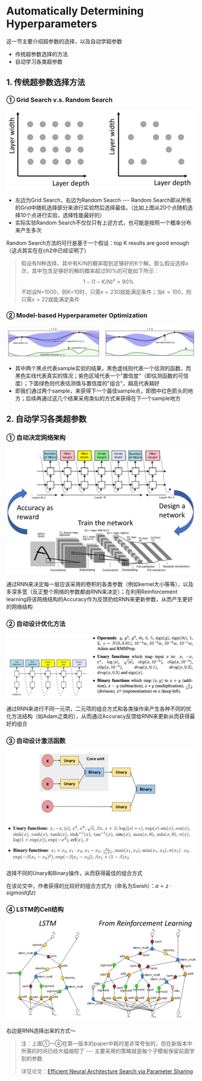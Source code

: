 # Automatically Determining Hyperparameters

这一节主要介绍超参数的选择，以及自动学超参数

- 传统超参数选择的方法
- 自动学习各类超参数

## 1. 传统超参数选择方法

### ① Grid Search v.s. Random Search

![](png/r14.png)

- 左边为Grid Search，右边为Random Search --- Random Search即从所有的Grid中随机选择部分来进行实验然后选择最佳。（比如上图从20个点随机选择10个点进行实验，选择性能最好的）
- 实际实验Random Search不仅仅只有上述方式，也可能是按照一个概率分布来产生多次

Random Search方法的可行是基于一个假设：top K results are good enough（这点其实在在ch2中已经证明了）

> 假设有N种选择，其中有K/N的概率取到足够好的K个解。那么假设选择x次，其中包含足够好的解的概率超过90%的可能如下所示：
> $$
> 1-(1-K/N)^x\gt 90\%
> $$
> 不妨设N=1000，则K=10时，只需$x=230$就能满足条件；当$k=100$，则只需$x=22$就能满足条件

### ② Model-based Hyperparameter Optimization

![](png/r15.png)

- 其中两个黑点代表sample实验的结果，黑色虚线则代表一个估测的函数，而黑色实线代表真实的情况；紫色区域代表一个"置信度"（即估测函数的可信度）；下面绿色则代表估测值与置信度的"组合"，越高代表越好
- 即我们通过两个sample，来获得下一个最佳sample点，即图中红色箭头的地方；后续再通过这几个结果采用类似的方式来获得在下一个sample地方

## 2. 自动学习各类超参数

### ① 自动决定网络架构

![](png/r16.png)

通过RNN来决定每一层应该采用的卷积的各类参数（例如kernel大小等等），以及多深多宽（反正整个网络的参数都由RNN来决定）；在利用Reinforcement learning将该网络结构的Accuracy作为反馈扔给RNN来更新参数，从而产生更好的网络结构

### ② 自动设计优化方法

![](png/r17.png)

通过RNN来进行不同一元项，二元项的组合方式和各类操作来产生各种不同的优化方法结构（如Adam之类的），从而通过Accuracy反馈给RNN来更新从而获得最好的组合

### ③ 自动设计激活函数

![](png/r18.png)

选择不同的Unary和Binary操作，从而获得最佳的组合方式

在该论文中，作者获得的比较好的组合方式为（命名为Swish）：$a=z\cdot sigmoid(\beta z)$

### ④ LSTM的Cell结构

![](png/r19.png)

右边是RNN选择出来的方式～

> 注：上面①～④在第一版本的paper中耗时是非常夸张的，但在新版本中所需的时间已经大幅缩短了 --- 主要采用的策略就是每个子模板保留前面学到的参数
>
> 详见论文：[Efficient Neural Architecture Search via Parameter Sharing](https://arxiv.org/abs/1802.03268)

